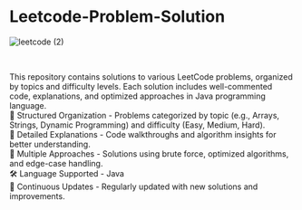 # Leetcode-Problem-Solution
![leetcode (2)](https://github.com/user-attachments/assets/5f545d33-54de-426d-bb72-c2fda9183e2d)

<br>

This repository contains solutions to various LeetCode problems, organized by topics and difficulty levels. Each solution includes well-commented code, explanations, and optimized approaches in Java programming language.
<br>
📂 Structured Organization - Problems categorized by topic (e.g., Arrays, Strings, Dynamic Programming) and difficulty (Easy, Medium, Hard).
<br>
📝 Detailed Explanations - Code walkthroughs and algorithm insights for better understanding.
<br>
🚀 Multiple Approaches - Solutions using brute force, optimized algorithms, and edge-case handling.
<br>
🛠️ Language Supported - Java
<br>
🔄 Continuous Updates - Regularly updated with new solutions and improvements.
